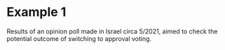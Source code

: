 # Example 1
Results of an opinion poll made in Israel circa 5/2021, aimed to check the potential outcome of switching to approval voting.
